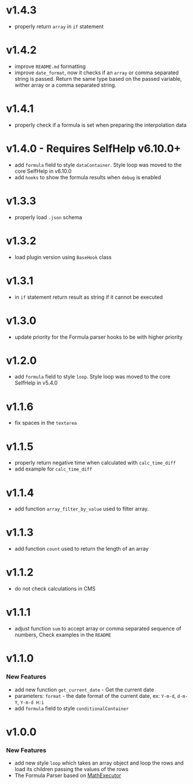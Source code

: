 # v1.4.3
 - properly return `array` in `if` statement

# v1.4.2
 - improve `README.md` formatting
 - improve `date_format`, now it checks if an `array` or comma separated string is passed. Return the same type based on the passed variable, wither array or a comma separated string.

# v1.4.1
 - properly check if a formula is set when preparing the interpolation data

# v1.4.0 - Requires SelfHelp v6.10.0+
 - add `formula` field to style `dataContainer`. Style loop was moved to the core SelfHelp in v6.10.0
 - add `hooks` to show the formula results when `debug` is enabled

# v1.3.3
 - properly load `.json` schema

# v1.3.2
 - load plugin version using `BaseHook` class

# v1.3.1
 - in `if` statement return result as string if it cannot be executed

# v1.3.0
 - update priority for the Formula parser hooks to be with higher priority

# v1.2.0
 - add `formula` field to style `loop`. Style loop was moved to the core SelfHelp in v5.4.0

# v1.1.6
 - fix spaces in the `textarea`

# v1.1.5
 - properly return negative time when calculated with `calc_time_diff`
 - add example for `calc_time_diff`

# v1.1.4
 - add function `array_filter_by_value` used to filter array.

# v1.1.3
 - add function `count` used to return the length of an array    

# v1.1.2
 - do not check calculations in CMS

# v1.1.1
 - adjust function `sum` to accept array or comma separated sequence of numbers, Check examples in the `README`

# v1.1.0

### New Features
 - add new function `get_current_date` - Get the current date
  - parameters: `format` - the date format of the current date, ex: `Y-m-d`, `d-m-Y`, `Y-m-d H:i`
 - add `formula` field to style `conditionalContainer`

# v1.0.0

### New Features
 - add new style `loop` which takes an array object and loop the rows and load its children passing the values of the rows
 - The Formula Parser  based on [MathExecutor](https://github.com/neonxp/MathExecutor)
